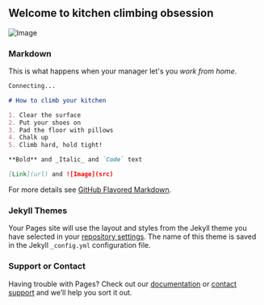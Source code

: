 ## Welcome to kitchen climbing obsession

![Image](https://s-media-cache-ak0.pinimg.com/736x/a6/47/9f/a6479f6501d549009e5d859a18fda108.jpg)

### Markdown

This is what happens when your manager let's you _work_ _from_ _home_.

```markdown
Connecting...

# How to climb your kitchen

1. Clear the surface
2. Put your shoes on
3. Pad the floor with pillows
4. Chalk up
5. Climb hard, hold tight!

**Bold** and _Italic_ and `Code` text

[Link](url) and ![Image](src)
```

For more details see [GitHub Flavored Markdown](https://guides.github.com/features/mastering-markdown/).

### Jekyll Themes

Your Pages site will use the layout and styles from the Jekyll theme you have selected in your [repository settings](https://github.com/ponkath/ponkath.github.io/settings). The name of this theme is saved in the Jekyll `_config.yml` configuration file.

### Support or Contact

Having trouble with Pages? Check out our [documentation](https://help.github.com/categories/github-pages-basics/) or [contact support](https://github.com/contact) and we’ll help you sort it out.
